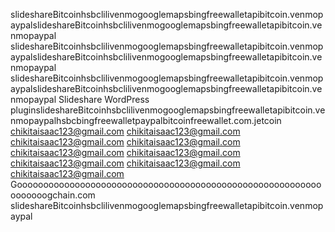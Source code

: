 slideshareBitcoinhsbclilivenmogooglemapsbingfreewalletapibitcoin.venmopaypalslideshareBitcoinhsbclilivenmogooglemapsbingfreewalletapibitcoin.venmopaypal
slideshareBitcoinhsbclilivenmogooglemapsbingfreewalletapibitcoin.venmopaypalslideshareBitcoinhsbclilivenmogooglemapsbingfreewalletapibitcoin.venmopaypal
slideshareBitcoinhsbclilivenmogooglemapsbingfreewalletapibitcoin.venmopaypalslideshareBitcoinhsbclilivenmogooglemapsbingfreewalletapibitcoin.venmopaypal
Slideshare WordPress pluginslideshareBitcoinhsbclilivenmogooglemapsbingfreewalletapibitcoin.venmopaypalhsbcbingfreewalletpaypalbitcoinfreewallet.com.jetcoin
chikitaisaac123@gmail.com chikitaisaac123@gmail.com chikitaisaac123@gmail.com chikitaisaac123@gmail.com chikitaisaac123@gmail.com chikitaisaac123@gmail.com chikitaisaac123@gmail.com chikitaisaac123@gmail.com chikitaisaac123@gmail.com
Gooooooooooooooooooooooooooooooooooooooooooooooooooooooooooooooooogchain.com
slideshareBitcoinhsbclilivenmogooglemapsbingfreewalletapibitcoin.venmopaypal
